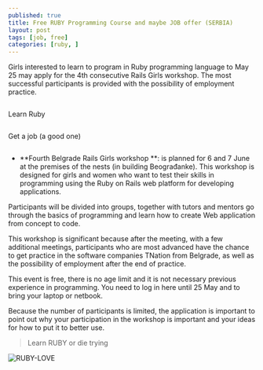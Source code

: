 ```yaml
---
published: true
title: Free RUBY Programming Course and maybe JOB offer (SERBIA)
layout: post
tags: [job, free]
categories: [ruby, ]
---
```

Girls interested to learn to program in Ruby programming language to May 25 may apply for the 4th consecutive Rails Girls workshop. The most successful participants is provided with the possibility of employment practice.

<div class="row">
    <div class="small-12 medium-6 columns">
        <p>Learn Ruby </p>
    </div>
    <div class="small-12 medium-6 columns">
        <p>Get a job (a good one)</p>
    </div>
</div>

- **Fourth Belgrade Rails Girls workshop **: is planned for 6 and 7 June at the premises of the nests (in building Beograđanke). This workshop is designed for girls and women who want to test their skills in programming using the Ruby on Rails web platform for developing applications.

Participants will be divided into groups, together with tutors and mentors go through the basics of programming and learn how to create Web application from concept to code.

This workshop is significant because after the meeting, with a few additional meetings, participants who are most advanced have the chance to get practice in the software companies TNation from Belgrade, as well as the possibility of employment after the end of practice.

This event is free, there is no age limit and it is not necessary previous experience in programming. You need to log in here until 25 May and to bring your laptop or netbook.

Because the number of participants is limited, the application is important to point out why your participation in the workshop is important and your ideas for how to put it to better use.


> Learn RUBY or die trying 

![RUBY-LOVE](http://i.imgur.com/4X8pGKZ.jpg)